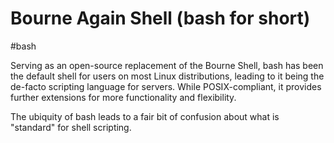 # Bourne Again Shell (bash for short)

#bash

Serving as an open-source replacement of the Bourne Shell, bash has been the default shell for users on most Linux distributions, leading to it being the de-facto scripting language for servers. While POSIX-compliant, it provides further extensions for more functionality and flexibility.

The ubiquity of bash leads to a fair bit of confusion about what is "standard" for shell scripting.
